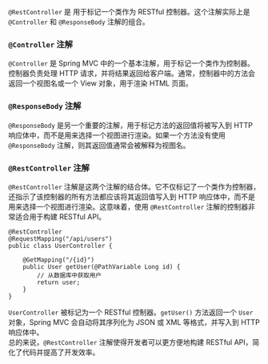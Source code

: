 `@RestController` 是 用于标记一个类作为 RESTful 控制器。这个注解实际上是 `@Controller` 和 `@ResponseBody` 注解的组合。
### `@Controller` 注解
`@Controller` 是 Spring MVC 中的一个基本注解，用于标记一个类作为控制器。控制器负责处理 HTTP 请求，并将结果返回给客户端。通常，控制器中的方法会返回一个视图名或一个 View 对象，用于渲染 HTML 页面。
### `@ResponseBody` 注解
`@ResponseBody` 是另一个重要的注解，用于标记方法的返回值将被写入到 HTTP 响应体中，而不是用来选择一个视图进行渲染。如果一个方法没有使用 `@ResponseBody` 注解，则其返回值通常会被解释为视图名。
### `@RestController` 注解
`@RestController` 注解是这两个注解的结合体。它不仅标记了一个类作为控制器，还指示了该控制器的所有方法都应该将其返回值写入到 HTTP 响应体中，而不是用来选择一个视图进行渲染。这意味着，使用 `@RestController` 注解的控制器非常适合用于构建 RESTful API。
```
@RestController
@RequestMapping("/api/users")
public class UserController {

    @GetMapping("/{id}")
    public User getUser(@PathVariable Long id) {
        // 从数据库中获取用户
        return user;
    }
}
```
`UserController` 被标记为一个 RESTful 控制器。`getUser()` 方法返回一个 `User` 对象，Spring MVC 会自动将其序列化为 JSON 或 XML 等格式，并写入到 HTTP 响应体中。<br />总的来说，`@RestController` 注解使得开发者可以更方便地构建 RESTful API，简化了代码并提高了开发效率。

